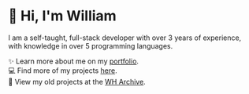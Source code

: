 # 👋 Hi, I'm William
I am a self-taught, full-stack developer with over 3 years of experience, with knowledge in over 5 programming languages.

✨️ Learn more about me on my [portfolio](https://williamharrison.dev).
<br>
💻 Find more of my projects [here](https://github.com/wdhdev).
<br>
📁 View my old projects at the [WH Archive](https://github.com/WHArchive).
